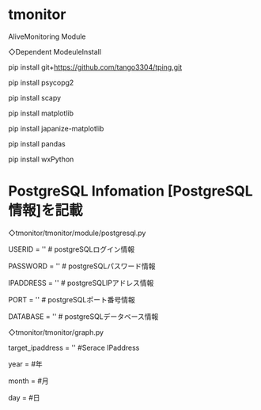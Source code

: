 # tmonitor
AliveMonitoring Module

◇Dependent ModeuleInstall

pip install git+https://github.com/tango3304/tping.git

pip install psycopg2

pip install scapy

pip install matplotlib

pip install japanize-matplotlib

pip install pandas

pip install wxPython

# PostgreSQL Infomation [PostgreSQL情報]を記載

◇tmonitor/tmonitor/module/postgresql.py

USERID = ''		# postgreSQLログイン情報

PASSWORD = ''	# postgreSQLパスワード情報

IPADDRESS = ''	# postgreSQLIPアドレス情報

PORT = ''		# postgreSQLポート番号情報

DATABASE = ''	# postgreSQLデータベース情報


◇tmonitor/tmonitor/graph.py

target_ipaddress = '' #Serace IPaddress

year = #年

month = #月

day = #日
